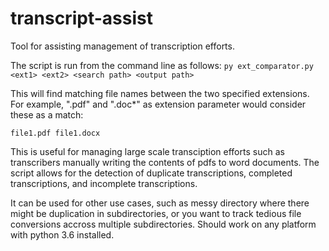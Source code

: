 # transcript-assist
Tool for assisting management of transcription efforts.

The script is run from the command line as follows: 
`py ext_comparator.py <ext1> <ext2> <search path> <output path>`

This will find matching file names between the two specified extensions.
For example, ".pdf" and ".doc*" as extension parameter would consider these as a match:

`file1.pdf file1.docx`

This is useful for managing large scale transciption efforts such as transcribers manually writing the contents of pdfs to word documents.
The script allows for the detection of duplicate transcriptions, completed transcriptions, and incomplete transcriptions.

It can be used for other use cases, such as messy directory where there might be duplication in subdirectories, or you want to track tedious file conversions accross multiple subdirectories. 
Should work on any platform with python 3.6 installed.
